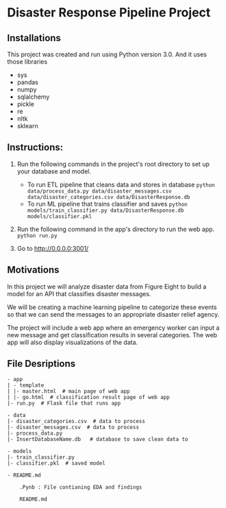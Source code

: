 # Disaster Response Pipeline Project

## Installations

This project was created and run using Python version 3.0.
And it uses those libraries

* sys
* pandas
* numpy
* sqlalchemy
* pickle
* re
* nltk
* sklearn


## Instructions:
1. Run the following commands in the project's root directory to set up your database and model.

    - To run ETL pipeline that cleans data and stores in database
        `python data/process_data.py data/disaster_messages.csv data/disaster_categories.csv data/DisasterResponse.db`
    - To run ML pipeline that trains classifier and saves
        `python models/train_classifier.py data/DisasterResponse.db models/classifier.pkl`

2. Run the following command in the app's directory to run the web app.
   	 `python run.py`
    

3. Go to http://0.0.0.0:3001/


## Motivations
In this project we will analyze disaster data from Figure Eight to build a model for an API that classifies disaster messages.

We will be creating a machine learning pipeline to categorize these events so that we can send the messages to an appropriate disaster relief agency.

The project will include a web app where an emergency worker can input a new message and get classification results in several categories. The web app will also display visualizations of the data. 


## File Desriptions
```
- app
| - template
| |- master.html  # main page of web app
| |- go.html  # classification result page of web app
|- run.py  # Flask file that runs app

- data
|- disaster_categories.csv  # data to process 
|- disaster_messages.csv  # data to process
|- process_data.py
|- InsertDatabaseName.db   # database to save clean data to

- models
|- train_classifier.py
|- classifier.pkl  # saved model 

- README.md

    .Pynb : File contianing EDA and findings

    README.md
```